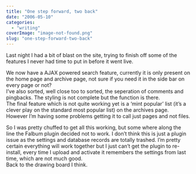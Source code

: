 ```yaml
---
title: "One step forward, two back"
date: "2006-05-10"
categories: 
  - "writing"
coverImage: "image-not-found.png"
slug: "one-step-forward-two-back"
---
```


Last night I had a bit of blast on the site, trying to finish off some of the features I never had time to put in before it went live.

We now have a AJAX powered search feature, currently it is only present on the home page and archive page, not sure if you need it in the side bar on every page or not?  
I’ve also sorted, well close too to sorted, the seperation of comments and pingbacks. The styling is not complete but the function is there.  
The final feature which is not quite working yet is a ‘mint popular’ list (it’s a clever play on the standard most popular list) on the archives page. However I’m having some problems getting it to call just pages and not files.

So I was pretty chuffed to get all this working, but some where along the line the Falbum plugin decided not to work. I don’t think this is just a plugin issue as the settings and database records are totally trashed. I’m pretty certain everything will work together but I just can’t get the plugin to re-install, every time I upload and activate it remembers the settings from last time, which are not much good.  
Back to the drawing board I think.
